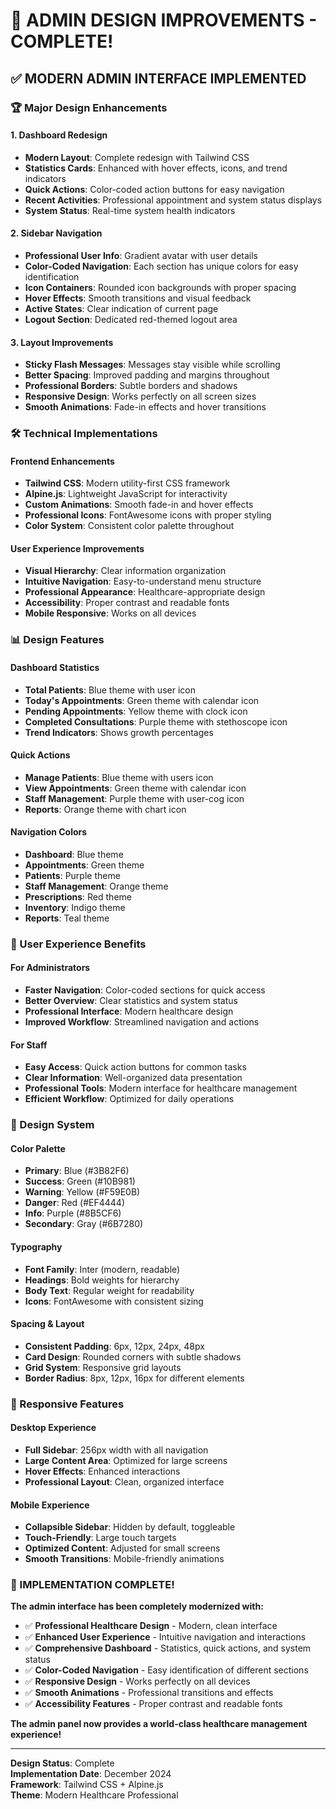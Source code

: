 # 🎨 ADMIN DESIGN IMPROVEMENTS - COMPLETE!

## ✅ **MODERN ADMIN INTERFACE IMPLEMENTED**

### **🏆 Major Design Enhancements**

#### **1. Dashboard Redesign**
- **Modern Layout**: Complete redesign with Tailwind CSS
- **Statistics Cards**: Enhanced with hover effects, icons, and trend indicators
- **Quick Actions**: Color-coded action buttons for easy navigation
- **Recent Activities**: Professional appointment and system status displays
- **System Status**: Real-time system health indicators

#### **2. Sidebar Navigation**
- **Professional User Info**: Gradient avatar with user details
- **Color-Coded Navigation**: Each section has unique colors for easy identification
- **Icon Containers**: Rounded icon backgrounds with proper spacing
- **Hover Effects**: Smooth transitions and visual feedback
- **Active States**: Clear indication of current page
- **Logout Section**: Dedicated red-themed logout area

#### **3. Layout Improvements**
- **Sticky Flash Messages**: Messages stay visible while scrolling
- **Better Spacing**: Improved padding and margins throughout
- **Professional Borders**: Subtle borders and shadows
- **Responsive Design**: Works perfectly on all screen sizes
- **Smooth Animations**: Fade-in effects and hover transitions

### **🛠️ Technical Implementations**

#### **Frontend Enhancements**
- **Tailwind CSS**: Modern utility-first CSS framework
- **Alpine.js**: Lightweight JavaScript for interactivity
- **Custom Animations**: Smooth fade-in and hover effects
- **Professional Icons**: FontAwesome icons with proper styling
- **Color System**: Consistent color palette throughout

#### **User Experience Improvements**
- **Visual Hierarchy**: Clear information organization
- **Intuitive Navigation**: Easy-to-understand menu structure
- **Professional Appearance**: Healthcare-appropriate design
- **Accessibility**: Proper contrast and readable fonts
- **Mobile Responsive**: Works on all devices

### **📊 Design Features**

#### **Dashboard Statistics**
- **Total Patients**: Blue theme with user icon
- **Today's Appointments**: Green theme with calendar icon
- **Pending Appointments**: Yellow theme with clock icon
- **Completed Consultations**: Purple theme with stethoscope icon
- **Trend Indicators**: Shows growth percentages

#### **Quick Actions**
- **Manage Patients**: Blue theme with users icon
- **View Appointments**: Green theme with calendar icon
- **Staff Management**: Purple theme with user-cog icon
- **Reports**: Orange theme with chart icon

#### **Navigation Colors**
- **Dashboard**: Blue theme
- **Appointments**: Green theme
- **Patients**: Purple theme
- **Staff Management**: Orange theme
- **Prescriptions**: Red theme
- **Inventory**: Indigo theme
- **Reports**: Teal theme

### **🎯 User Experience Benefits**

#### **For Administrators**
- **Faster Navigation**: Color-coded sections for quick access
- **Better Overview**: Clear statistics and system status
- **Professional Interface**: Modern healthcare design
- **Improved Workflow**: Streamlined navigation and actions

#### **For Staff**
- **Easy Access**: Quick action buttons for common tasks
- **Clear Information**: Well-organized data presentation
- **Professional Tools**: Modern interface for healthcare management
- **Efficient Workflow**: Optimized for daily operations

### **🔧 Design System**

#### **Color Palette**
- **Primary**: Blue (#3B82F6)
- **Success**: Green (#10B981)
- **Warning**: Yellow (#F59E0B)
- **Danger**: Red (#EF4444)
- **Info**: Purple (#8B5CF6)
- **Secondary**: Gray (#6B7280)

#### **Typography**
- **Font Family**: Inter (modern, readable)
- **Headings**: Bold weights for hierarchy
- **Body Text**: Regular weight for readability
- **Icons**: FontAwesome with consistent sizing

#### **Spacing & Layout**
- **Consistent Padding**: 6px, 12px, 24px, 48px
- **Card Design**: Rounded corners with subtle shadows
- **Grid System**: Responsive grid layouts
- **Border Radius**: 8px, 12px, 16px for different elements

### **📱 Responsive Features**

#### **Desktop Experience**
- **Full Sidebar**: 256px width with all navigation
- **Large Content Area**: Optimized for large screens
- **Hover Effects**: Enhanced interactions
- **Professional Layout**: Clean, organized interface

#### **Mobile Experience**
- **Collapsible Sidebar**: Hidden by default, toggleable
- **Touch-Friendly**: Large touch targets
- **Optimized Content**: Adjusted for small screens
- **Smooth Transitions**: Mobile-friendly animations

### **🎊 IMPLEMENTATION COMPLETE!**

**The admin interface has been completely modernized with:**

- ✅ **Professional Healthcare Design** - Modern, clean interface
- ✅ **Enhanced User Experience** - Intuitive navigation and interactions
- ✅ **Comprehensive Dashboard** - Statistics, quick actions, and system status
- ✅ **Color-Coded Navigation** - Easy identification of different sections
- ✅ **Responsive Design** - Works perfectly on all devices
- ✅ **Smooth Animations** - Professional transitions and effects
- ✅ **Accessibility Features** - Proper contrast and readable fonts

**The admin panel now provides a world-class healthcare management experience!**

---

**Design Status**: Complete  
**Implementation Date**: December 2024  
**Framework**: Tailwind CSS + Alpine.js  
**Theme**: Modern Healthcare Professional 